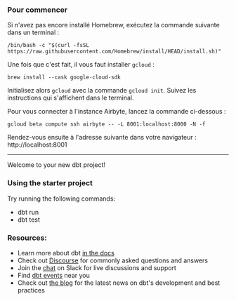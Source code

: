 ### Pour commencer

Si n'avez pas encore installé Homebrew, exécutez la commande suivante dans un terminal :

```
/bin/bash -c "$(curl -fsSL https://raw.githubusercontent.com/Homebrew/install/HEAD/install.sh)"
```

Une fois que c'est fait, il vous faut installer `gcloud` :

```
brew install --cask google-cloud-sdk
```

Initialisez alors `gcloud` avec la commande `gcloud init`. Suivez les instructions qui s'affichent dans le terminal.

Pour vous connecter à l'instance Airbyte, lancez la commande ci-dessous :

```
gcloud beta compute ssh airbyte -- -L 8001:localhost:8000 -N -f
```

Rendez-vous ensuite à l'adresse suivante dans votre navigateur : http://localhost:8001

---

Welcome to your new dbt project!

### Using the starter project

Try running the following commands:
- dbt run
- dbt test


### Resources:
- Learn more about dbt [in the docs](https://docs.getdbt.com/docs/introduction)
- Check out [Discourse](https://discourse.getdbt.com/) for commonly asked questions and answers
- Join the [chat](https://community.getdbt.com/) on Slack for live discussions and support
- Find [dbt events](https://events.getdbt.com) near you
- Check out [the blog](https://blog.getdbt.com/) for the latest news on dbt's development and best practices
